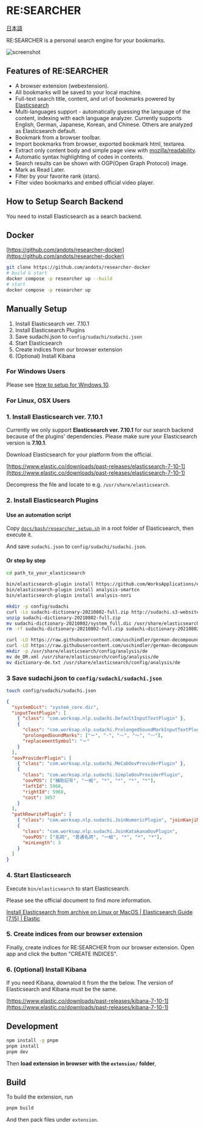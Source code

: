 # RE:SEARCHER

[日本語](docs/README_ja.md)

RE:SEARCHER is a personal search engine for your bookmarks.

![screenshot](https://user-images.githubusercontent.com/18536/142749650-8a83b2d5-3124-453b-a462-a703cd139b3b.gif)

## Features of RE:SEARCHER

- A browser extension (webextension).
- All bookmarks will be saved to your local machine.
- Full-text search title, content, and url of bookmarks powered by [Elasticsearch](https://github.com/elastic/elasticsearch)
- Multi-languages support - automatically guessing the language of the content, indexing with each language analyzer. Currently supports English, German, Japanese, Korean, and Chinese. Others are analyzed as Elasticsearch default.
- Bookmark from a browser toolbar.
- Import bookmarks from browser, exported bookmark html, textarea.
- Extract only content body and simple page view with [mozilla/readability](https://github.com/mozilla/readability).
- Automatic syntax highlighting of codes in contents.
- Search results can be shown with OGP(Open Graph Protocol) image.
- Mark as Read Later.
- Filter by your favorite rank (stars).
- Filter video bookmarks and embed official video player.

## How to Setup Search Backend

You need to install Elasticsearch as a search backend.

## Docker

[https://github.com/andots/researcher-docker](https://github.com/andots/researcher-docker)

```bash
git clone https://github.com/andots/researcher-docker
# build & start
docker compose -p researcher up --build
# start
docker compose -p researcher up
```

## Manually Setup

1. Install Elasticsearch ver. 7.10.1
2. Install Elasticsearch Plugins
3. Save sudachi.json to `config/sudachi/sudachi.json`
4. Start Elasticsearch
5. Create indices from our browser extension
6. (Optional) Install Kibana

### For Windows Users

Please see [How to setup for Windows 10](docs/windows/README.md).

### For Linux, OSX Users

### 1. Install Elasticsearch ver. 7.10.1

Currently we only support **Elasticsearch ver. 7.10.1** for our search backend because of the plugins' dependencies. Please make sure your Elasticsearch version is **7.10.1**.

Download Elasticsearch for your platform from the official.

[https://www.elastic.co/downloads/past-releases/elasticsearch-7-10-1](https://www.elastic.co/downloads/past-releases/elasticsearch-7-10-1)

Decompress the file and locate to e.g. `/usr/share/elasticsearch`.

### 2. Install Elasticsearch Plugins

#### Use an automation script

Copy [`docs/bash/researcher_setup.sh`](docs/bash/researcher_setup.sh) in a root folder of Elasticsearch, then execute it.

And save `sudachi.json` to `config/sudachi/sudachi.json`.

#### Or step by step

```bash
cd path_to_your_elasticsearch

bin/elasticsearch-plugin install https://github.com/WorksApplications/elasticsearch-sudachi/releases/download/v2.1.0/analysis-sudachi-7.10.1-2.1.0.zip
bin/elasticsearch-plugin install analysis-smartcn
bin/elasticsearch-plugin install analysis-nori

mkdir -p config/sudachi
curl -Lo sudachi-dictionary-20210802-full.zip http://sudachi.s3-website-ap-northeast-1.amazonaws.com/sudachidict/sudachi-dictionary-20210802-full.zip
unzip sudachi-dictionary-20210802-full.zip
mv sudachi-dictionary-20210802/system_full.dic /usr/share/elasticsearch/config/sudachi/system_core.dic
rm -rf sudachi-dictionary-20210802-full.zip sudachi-dictionary-20210802/

curl -LO https://raw.githubusercontent.com/uschindler/german-decompounder/master/de_DR.xml
curl -LO https://raw.githubusercontent.com/uschindler/german-decompounder/master/dictionary-de.txt
mkdir -p /usr/share/elasticsearch/config/analysis/de
mv de_DR.xml /usr/share/elasticsearch/config/analysis/de
mv dictionary-de.txt /usr/share/elasticsearch/config/analysis/de
```

### 3 Save sudachi.json to `config/sudachi/sudachi.json`

```bash
touch config/sudachi/sudachi.json
```

```json
{
  "systemDict": "system_core.dic",
  "inputTextPlugin": [
    { "class": "com.worksap.nlp.sudachi.DefaultInputTextPlugin" },
    {
      "class": "com.worksap.nlp.sudachi.ProlongedSoundMarkInputTextPlugin",
      "prolongedSoundMarks": ["ー", "-", "⁓", "〜", "〰"],
      "replacementSymbol": "ー"
    }
  ],
  "oovProviderPlugin": [
    { "class": "com.worksap.nlp.sudachi.MeCabOovProviderPlugin" },
    {
      "class": "com.worksap.nlp.sudachi.SimpleOovProviderPlugin",
      "oovPOS": ["補助記号", "一般", "*", "*", "*", "*"],
      "leftId": 5968,
      "rightId": 5968,
      "cost": 3857
    }
  ],
  "pathRewritePlugin": [
    { "class": "com.worksap.nlp.sudachi.JoinNumericPlugin", "joinKanjiNumeric": true },
    {
      "class": "com.worksap.nlp.sudachi.JoinKatakanaOovPlugin",
      "oovPOS": ["名詞", "普通名詞", "一般", "*", "*", "*"],
      "minLength": 3
    }
  ]
}
```

### 4. Start Elasticsearch

Execute `bin/elasticsearch` to start Elasticsearch.

Please see the official document to find more information.

[Install Elasticsearch from archive on Linux or MacOS | Elasticsearch Guide \[7.15\] | Elastic](https://www.elastic.co/guide/en/elasticsearch/reference/current/targz.html)

### 5. Create indices from our browser extension

Finally, create indices for RE:SEARCHER from our browser extension. Open app and click the button "CREATE INDICES".

### 6. (Optional) Install Kibana

If you need Kibana, downalod it from the the below. The version of Elasticsearch and Kibana must be the same.

[https://www.elastic.co/downloads/past-releases/kibana-7-10-1](https://www.elastic.co/downloads/past-releases/kibana-7-10-1)

## Development

```bash
npm install -g pnpm
pnpm install
pnpm dev
```

Then **load extension in browser with the `extension/` folder**,

## Build

To build the extension, run

```bash
pnpm build
```

And then pack files under `extension`.
